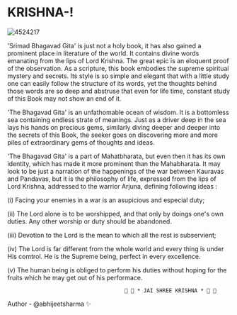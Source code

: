 # KRISHNA-!

![4524217](https://user-images.githubusercontent.com/99397886/187637811-8d2125ba-0094-48da-ba24-44371e0da8ab.jpg)


'Srimad Bhagavad Gita' is just not a holy book, it has also gained a prominent place in literature of the world. It contains divine words emanating from the lips of Lord Krishna. The great epic is an eloquent proof of the observation. As a scripture, this book embodies the supreme spiritual mystery and secrets. Its style is so simple and elegant that with a little study one can easily follow the structure of its words, yet the thoughts behind those words are so deep and abstruse that even for life time, constant study of this Book may not show an end of it.

'The Bhagavad Gita' is an unfathomable ocean of wisdom. It is a bottomless sea containing endless strate of meanings. Just as a driver deep in the sea lays his hands on precious gems, similarly diving deeper and deeper into the secrets of this Book, the seeker goes on discovering more and more piles of extraordinary gems of thoughts and ideas.

'The Bhagavad Gita' is a part of Mahatbharata, but even then it has its own identity, which has made it more prominent than the Mahabharata. It may look to be just a narration of the happenings of the war between Kauravas and Pandavas, but it is the philosophy of life, expressed from the lips of Lord Krishna, addressed to the warrior Arjuna, defining following ideas : 

(i) Facing your enemies in a war is an asupicious and especial duty;

(ii) The Lord alone is to be worshipped, and that only by doings one's own duties. Any other worship or duty should be abandoned.

(iii) Devotion to the Lord is the mean to which all the rest is subservient;

(iv) The Lord is far different from the whole world and every thing is under His comtrol. He is the Supreme being, perfect in every excellence.

(v) The human being is obliged to perform his duties without hoping for the fruits which he may get out of his performace.

                                                           
                                         💖 🖤 * JAI SHREE KRISHNA * 🖤 💖

  
Author - @abhijeetsharma ✨
